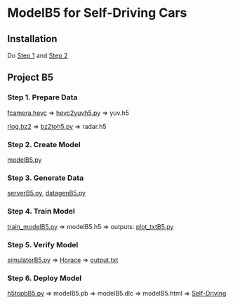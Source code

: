 # ModelB5 for Self-Driving Cars

## Installation
Do [Step 1](https://docs.google.com/document/d/1tH6coTWyIQ3QZUrmNFav6xfYn9PV-mGk2FiN3yYW_IY/edit?usp=sharing) and [Step 2](https://docs.google.com/document/d/1x1OMnGbGKDapQEBx4xNi2VEwYRL0_XFLZZZDvE8Vefo/edit)

## Project B5
### Step 1. Prepare Data 
[fcamera.hevc](https://drive.google.com/file/d/1GOOD4IhagzsaB_HsC6cvavKj1lLcD0nb/view?usp=sharing) => 
[hevc2yuvh5.py](https://github.com/JinnAIGroup/B5/blob/main/hevc2yuvh5.py) => yuv.h5

[rlog.bz2](https://drive.google.com/file/d/1GOOD4IhagzsaB_HsC6cvavKj1lLcD0nb/view?usp=sharing) => 
[bz2toh5.py](https://github.com/JinnAIGroup/YPNetA/blob/main/bz2toh5.py) => radar.h5
### Step 2. Create Model 
[modelB5.py](https://github.com/JinnAIGroup/B5/blob/main/modelB5.py)
### Step 3. Generate Data
[serverB5.py](https://github.com/JinnAIGroup/B5/blob/main/serverB5.py), 
[datagenB5.py](https://github.com/JinnAIGroup/B5/blob/main/datagenB5.py)
### Step 4. Train Model
[train_modelB5.py](https://github.com/JinnAIGroup/B5/blob/main/train_modelB5.py) => modelB5.h5 => outputs:
[plot_txtB5.py](https://github.com/JinnAIGroup/B5/blob/main/plot_txtB5.py) 
### Step 5. Verify Model
[simulatorB5.py](https://github.com/JinnAIGroup/B5/blob/main/simulatorB5.py) => [Horace](https://docs.google.com/presentation/d/1S0xFpluCefNjDe3FC8mo8uWeP91X2v7C/edit?usp=sharing&ouid=117467329867185057226&rtpof=true&sd=true) => [output.txt](https://github.com/JinnAIGroup/B5/blob/main/output.txt)
### Step 6. Deploy Model
[h5topbB5.py](https://github.com/JinnAIGroup/B5/blob/main/h5topbB5.py) => modelB5.pb => modelB5.dlc => modelB5.html =>
[Self-Driving](https://drive.google.com/file/d/10Rp19QgbRTYRh1dflaPtOj72Tc1aB7pv/view?usp=sharing)
